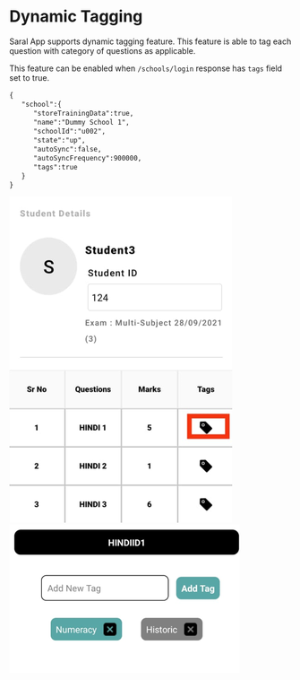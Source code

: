 # Dynamic Tagging

Saral App supports dynamic tagging feature. This feature is able to tag each question with category of questions as applicable.

This feature can be enabled when `/schools/login` response has `tags` field set to true.

```
{
   "school":{
      "storeTrainingData":true,
      "name":"Dummy School 1",
      "schoolId":"u002",
      "state":"up",
      "autoSync":false,
      "autoSyncFrequency":900000,
      "tags":true
   }
}
```

![](<../../.gitbook/assets/image (3) (1) (2).png>) ![](<../../.gitbook/assets/image (1) (2).png>)

